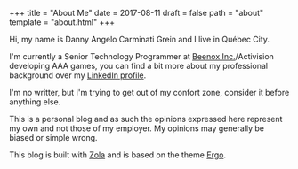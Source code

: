 +++
title = "About Me"
date = 2017-08-11
draft = false
path = "about"
template = "about.html"
+++

Hi, my name is Danny Angelo Carminati Grein and I live in Québec City.

I'm currently a Senior Technology Programmer at [Beenox Inc.](http://beenox.com/)/Activision developing AAA games, you can find a bit more about my professional background over my [LinkedIn profile](https://www.linkedin.com/in/dannygrein).

I'm no writter, but I'm trying to get out of my confort zone, consider it before anything else.

This is a personal blog and as such the opinions expressed here represent my own and not those of my employer. My opinions may generally be biased or simple wrong.

This blog is built with [Zola](https://getzola.org/) and is based on the theme [Ergo](https://github.com/insipx/Ergo).
